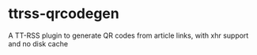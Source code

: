 # ttrss-qrcodegen
A TT-RSS plugin to generate QR codes from article links, with xhr support and no disk cache
